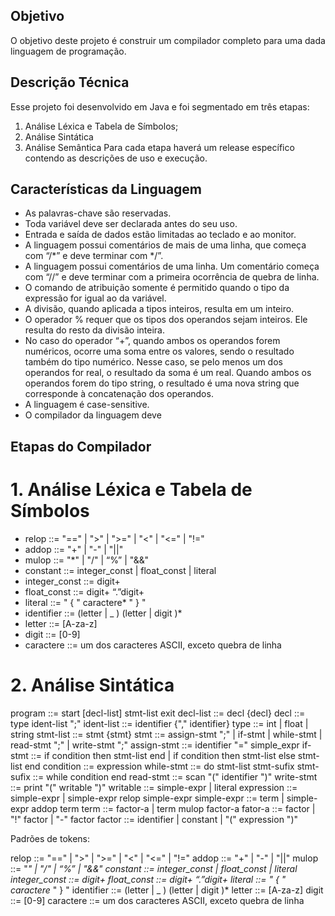 ## Objetivo
O objetivo deste projeto é construir um compilador completo para uma dada linguagem de programação.

## Descrição Técnica
Esse projeto foi desenvolvido em Java e foi segmentado em três etapas:

1. Análise Léxica e Tabela de Símbolos;
2. Análise Sintática
3. Análise Semântica
Para cada etapa haverá um release específico contendo as descrições de uso e execução.

## Características da Linguagem
- As palavras-chave são reservadas.
- Toda variável deve ser declarada antes do seu uso.
- Entrada e saída de dados estão limitadas ao teclado e ao monitor.
- A linguagem possui comentários de mais de uma linha, que começa com “/*” e deve terminar com */”.
- A linguagem possui comentários de uma linha. Um comentário começa com “//” e deve terminar com a primeira ocorrência de quebra de linha.
- O comando de atribuição somente é permitido quando o tipo da expressão for igual ao da variável.
- A divisão, quando aplicada a tipos inteiros, resulta em um inteiro.
- O operador % requer que os tipos dos operandos sejam inteiros. Ele resulta do resto da divisão inteira.
- No caso do operador “+”, quando ambos os operandos forem numéricos, ocorre uma soma entre os valores, sendo o resultado também do tipo numérico. Nesse caso, se pelo menos um dos operandos for real, o resultado da soma é um real. Quando ambos os operandos forem do tipo string, o resultado é uma nova string que corresponde à concatenação dos operandos.
- A linguagem é case-sensitive.
- O compilador da linguagem deve 

## Etapas do Compilador

# 1. Análise Léxica e Tabela de Símbolos

- relop ::= "==" | ">" | ">=" | "<" | "<=" | "!="
- addop ::= "+" | "-" | "||"
- mulop ::= "*" | "/" | “%” | "&&"
- constant ::= integer_const | float_const | literal
- integer_const ::= digit+
- float_const ::= digit+ “.”digit+
- literal ::= " { " caractere* " } "
- identifier ::= (letter | _ ) (letter | digit )*
- letter ::= [A-za-z]
- digit ::= [0-9]
- caractere ::= um dos caracteres ASCII, exceto quebra de linha

# 2. Análise Sintática

program ::= start [decl-list] stmt-list exit
decl-list ::= decl {decl}
decl ::= type ident-list ";"
ident-list ::= identifier {"," identifier}
type ::= int | float | string
stmt-list ::= stmt {stmt}
stmt ::= assign-stmt ";" | if-stmt | while-stmt | read-stmt ";" | write-stmt ";"
assign-stmt ::= identifier "=" simple_expr
if-stmt ::= if condition then stmt-list end  | if condition then stmt-list else stmt-list end
condition ::= expression
while-stmt ::= do stmt-list stmt-sufix
stmt-sufix ::= while condition end
read-stmt ::= scan "(" identifier ")"
write-stmt ::= print "(" writable ")"
writable ::= simple-expr | literal
expression ::= simple-expr | simple-expr relop simple-expr
simple-expr ::= term | simple-expr addop term
term ::= factor-a | term mulop factor-a
fator-a ::= factor | "!" factor | "-" factor
factor ::= identifier | constant | "(" expression ")"

Padrões de tokens:

relop ::= "==" | ">" | ">=" | "<" | "<=" | "!="
addop ::= "+" | "-" | "||"
mulop ::= "*" | "/" | “%” | "&&"
constant ::= integer_const | float_const | literal
integer_const ::= digit+
float_const ::= digit+
“.”digit+
literal ::= " { " caractere* " } "
identifier ::= (letter | _ ) (letter | digit )*
letter ::= [A-za-z]
digit ::= [0-9]
caractere ::= um dos caracteres ASCII, exceto quebra de linha